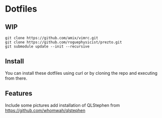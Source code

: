 Dotfiles
========

WIP
-------
```
git clone https://github.com/amix/vimrc.git
git clone https://github.com/roguephysicist/prezto.git
git submodule update --init --recursive
```

Install
-------
You can install these dotfiles using curl or by cloning the repo and executing from there.

Features
--------
Include some pictures
add installation of QLStephen from https://github.com/whomwah/qlstephen
